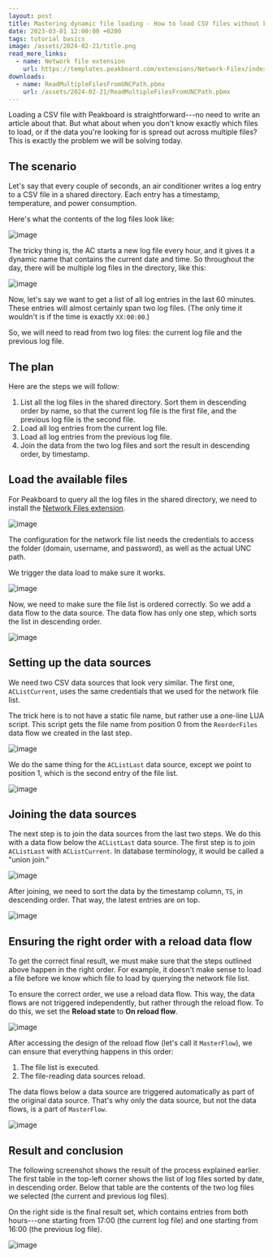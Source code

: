 ```yaml
---
layout: post
title: Mastering dynamic file loading - How to load CSV files without knowing their names
date: 2023-03-01 12:00:00 +0200
tags: tutorial basics
image: /assets/2024-02-21/title.png
read_more_links:
  - name: Network file extension
    url: https://templates.peakboard.com/extensions/Network-Files/index
downloads:
  - name: ReadMultipleFilesFromUNCPath.pbmx
    url: /assets/2024-02-21/ReadMultipleFilesFromUNCPath.pbmx
---
```


Loading a CSV file with Peakboard is straightforward---no need to write an article about that. But what about when you don't know exactly which files to load, or if the data you're looking for is spread out across multiple files? This is exactly the problem we will be solving today.

## The scenario

Let's say that every couple of seconds, an air conditioner writes a log entry to a CSV file in a shared directory. Each entry has a timestamp, temperature, and power consumption.

Here's what the contents of the log files look like:

![image](/assets/2024-02-21/020.png)

The tricky thing is, the AC starts a new log file every hour, and it gives it a dynamic name that contains the current date and time. So throughout the day, there will be multiple log files in the directory, like this:

![image](/assets/2024-02-21/010.png)

Now, let's say we want to get a list of all log entries in the last 60 minutes. These entries will almost certainly span two log files. (The only time it wouldn't is if the time is exactly `XX:00:00`.)

So, we will need to read from two log files: the current log file and the previous log file.

## The plan

Here are the steps we will follow:

1. List all the log files in the shared directory. Sort them in descending order by name, so that the current log file is the first file, and the previous log file is the second file.
2. Load all log entries from the current log file.
3. Load all log entries from the previous log file.
4. Join the data from the two log files and sort the result in descending order, by timestamp.

## Load the available files

For Peakboard to query all the log files in the shared directory, we need to install the [Network Files extension](https://templates.peakboard.com/extensions/Network-Files/index).

![image](/assets/2024-02-21/030.png)

The configuration for the network file list needs the credentials to access the folder (domain, username, and password), as well as the actual UNC path.

We trigger the data load to make sure it works.

![image](/assets/2024-02-21/040.png)

Now, we need to make sure the file list is ordered correctly. So we add a data flow to the data source. The data flow has only one step, which sorts the list in descending order.

![image](/assets/2024-02-21/050.png)

## Setting up the data sources

We need two CSV data sources that look very similar. The first one, `ACListCurrent`, uses the same credentials that we used for the network file list.

The trick here is to not have a static file name, but rather use a one-line LUA script. This script gets the file name from position 0 from the `ReorderFiles` data flow we created in the last step.

![image](/assets/2024-02-21/060.png)

We do the same thing for the `ACListLast` data source, except we point to position 1, which is the second entry of the file list.

![image](/assets/2024-02-21/070.png)

## Joining the data sources

The next step is to join the data sources from the last two steps.
We do this with a data flow below the `ACListLast` data source. The first step is to join `ACListLast` with `ACListCurrent`. In database terminology, it would be called a "union join."

![image](/assets/2024-02-21/080.png)

After joining, we need to sort the data by the timestamp column, `TS`, in descending order. That way, the latest entries are on top.

![image](/assets/2024-02-21/090.png)

## Ensuring the right order with a reload data flow

To get the correct final result, we must make sure that the steps outlined above happen in the right order. For example, it doesn't make sense to load a file before we know which file to load by querying the network file list.

To ensure the correct order, we use a reload data flow. This way, the data flows are not triggered independently, but rather through the reload flow. To do this, we set the **Reload state** to **On reload flow**.

![image](/assets/2024-02-21/095.png)

After accessing the design of the reload flow (let's call it `MasterFlow`), we can ensure that everything happens in this order:

1. The file list is executed.
2. The file-reading data sources reload.

The data flows below a data source are triggered automatically as part of the original data source. That's why only the data source, but not the data flows, is a part of `MasterFlow`.

![image](/assets/2024-02-21/100.png)

## Result and conclusion

The following screenshot shows the result of the process explained earlier. The first table in the top-left corner shows the list of log files sorted by date, in descending order. Below that table are the contents of the two log files we selected (the current and previous log files).

On the right side is the final result set, which contains entries from both hours---one starting from 17:00 (the current log file) and one starting from 16:00 (the previous log file).

![image](/assets/2024-02-21/110.png)